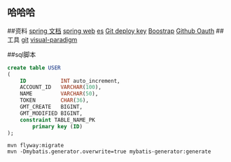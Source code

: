 ## 哈哈哈
##资料
[spring 文档](https://spring.io/guides)
[spring web](https://spring.io/guides/gs/serving-web-content/)
[es](https://elasticsearch.cn/explore)
[Git deploy key](https://developer.github.com/v3/guides/managing-deploy-keys/#deploy-keys)
[Boostrap](https://v3.bootcss.com/getting-started/)
[Github Oauth](https://developer.github.com/apps/building-oauth-apps/creating-an-oauth-app)
##工具
[git](https://git-scm.com/download)
[visual-paradigm](https://www.visual-paradigm.com)


##sql脚本
```sql
create table USER
(
    ID           INT auto_increment,
    ACCOUNT_ID   VARCHAR(100),
    NAME         VARCHAR(50),
    TOKEN        CHAR(36),
    GMT_CREATE   BIGINT,
    GMT_MODIFIED BIGINT,
    constraint TABLE_NAME_PK
        primary key (ID)
);
```
```
mvn flyway:migrate
mvn -Dmybatis.generator.overwrite=true mybatis-generator:generate
```
